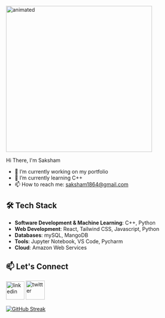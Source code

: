 
<p margin-right="100px" >
  <img src="https://art.pixilart.com/sr2a1d29a0458aws3.gif" alt="animated" width="400px" />
</p>
    
 Hi There, I'm Saksham
 
- 🔭 I’m currently working on my portfolio
- 🌱 I’m currently learning  C++ 
- 📫 How to reach me: saksham1864@gmail.com 

## 🛠️ Tech Stack
- **Software Development & Machine Learning**: C++, Python
- **Web Development**: React, Tailwind CSS, Javascript, Python
- **Databases**: mySQL, MangoDB
- **Tools**: Jupyter Notebook, VS Code, Pycharm
- **Cloud**: Amazon Web Services
  
## 📫 Let's Connect

[<img src='https://img.icons8.com/?size=100&id=44019&format=png&color=000000' alt='linkedin' height='50'>](https://www.linkedin.com/in/sakshamsharma24/)   [<img src='https://img.icons8.com/?size=100&id=bG29Ckcdp6YP&format=png&color=000000' alt='twitter' height='52'>](https://twitter.com/@fawkesverse)

[![GitHub Streak](https://streak-stats.demolab.com?user=saksham1864&theme=dark)](https://git.io/streak-stats)
